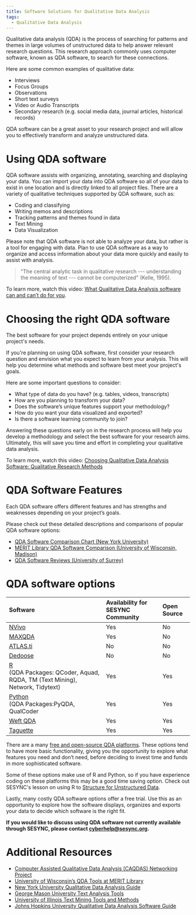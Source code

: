 ```yaml
---
title: Software Solutions for Qualitative Data Analysis 
tags:
  - Qualitative Data Analysis 
---
```


Qualitative data analysis (QDA) is the process of searching for patterns and themes in large volumes of unstructured data to help answer relevant research questions. This research approach commonly uses computer software, known as QDA software, to search for these connections.

Here are some common examples of qualitative data: 
* Interviews 
* Focus Groups
* Observations 
* Short text surveys
* Video or Audio Transcripts 
* Secondary research (e.g. social media data, journal articles, historical records)

QDA software can be a great asset to your research project and will allow you to effectively transform and analyze unstructured data. 

# Using QDA software

QDA software assists with organizing, annotating, searching and displaying your data.  You can import your data into QDA software so all of your data to exist in one location and is directly linked to all project files. There are a variety of qualitative techniques supported by QDA software, such as: 

* Coding and classifying
* Writing memos and descriptions
* Tracking patterns and themes found in data
* Text Mining 
* Data Visualization 

Please note that QDA software is not able to analyze your data, but rather is a tool for engaging with data. Plan to use QDA software as a way to organize and access information about your data more quickly and easily to assist with analysis. 

> "The central analytic task in qualitative research --- understanding the meaning of text --- cannot be computerized" (Kelle, 1995).

To learn more, watch this video: [What Qualitative Data Analysis software can and can’t do for you](https://www.youtube.com/watch?v=tLKfaCiHVic&feature=emb_title).

# Choosing the right QDA software

The best software for your project depends entirely on your unique project's needs. 

If you're planning on using QDA software, first consider your research question and envision what you expect to learn from your analysis. This will help you determine what methods and software best meet your project's goals. 

Here are some important questions to consider: 
* What type of data do you have? (e.g. tables, videos, transcripts)
* How are you planning to transform your data?
* Does the software’s unique features support your methodology? 
* How do you want your data visualized and exported? 
* Is there a software learning community to join? 

Answering these questions early on in the research process will help you develop a methodology and select the best software for your research aims. Ultimately, this will save you time and effort in completing your qualitative data analysis.

To learn more, watch this video: [Choosing Qualitative Data Analysis Software: Qualitative Research Methods](https://www.youtube.com/watch?v=dYaAtuERpDI&feature=emb_title)

# QDA Software Features 

Each QDA software offers different features and has strengths and weaknesses depending on your project’s goals.  

Please check out these detailed descriptions and comparisons of popular QDA software options: 

- [QDA Software Comparison Chart (New York University)](https://guides.nyu.edu/QDA/comparison)
- [MERIT Library QDA Software Comparison (University of Wisconsin, Madison)](https://web.education.wisc.edu/qdatools/wp-content/uploads/sites/40/2014/12/Software-Comparison.pdf)
- [QDA Software Reviews (University of Surrey)](https://www.surrey.ac.uk/computer-assisted-qualitative-data-analysis/resources/choosing-appropriate-caqdas-package)

# QDA software options 

| Software   | Availability for SESYNC Community | Open Source | 
| :--------- | :-------------------------------- | :---------- |
| [NVivo](https://www.qsrinternational.com/nvivo-qualitative-data-analysis-software/home) |Yes | No | 
| [MAXQDA](https://www.maxqda.com/) | Yes | No |
| [ATLAS.ti](https://atlasti.com/) | No | No |
| [Dedoose](https://www.dedoose.com/) | No | No |
| [R](https://www.r-project.org/)<br />(QDA Packages: QCoder, Aquad, RQDA, TM (Text Mining), Network, Tidytext) | Yes | Yes |
| [Python](https://www.python.org/)<br />(QDA Packages:PyQDA, QualCoder | Yes | Yes |
| [Weft QDA](http://www.pressure.to/qda/) | Yes | Yes |
| [Taguette](https://www.taguette.org/) | Yes | Yes |

There are a many [free and open-source QDA platforms](https://guides.library.illinois.edu/c.php?g=348074&p=2346107). These options tend to have more basic functionality, giving you the opportunity to explore what features you need and don’t need, before deciding to invest time and funds in more sophisticated software.

Some of these options make use of R and Python, so if you have experience coding on these platforms this may be a good time saving option. Check out SESYNC's lesson on using R to [Structure for Unstructured Data](https://cyberhelp.sesync.org/text-mining-lesson/).

Lastly, many costly QDA software options offer a free trial. Use this as an opportunity to explore how the software displays, organizes and exports your data to decide which software is the right fit.

**If you would like to discuss using QDA software not currently available through SESYNC, please contact [cyberhelp@sesync.org](mailto:cyberhelp@sesync.org).**

# Additional Resources 
- [Computer Assisted Qualitative Data Analysis (CAQDAS) Networking Project](https://www.surrey.ac.uk/computer-assisted-qualitative-data-analysis)
- [University of Wisconsin’s QDA Tools at MERIT Library](https://web.education.wisc.edu/qdatools/) 
- [New York University Qualitative Data Analysis Guide](https://guides.nyu.edu/QDA/qual)
- [George Mason University Text Analysis Tools](https://infoguides.gmu.edu/textanalysistools/home)
- [University of Illinois Text Mining Tools and Methods](https://guides.library.illinois.edu/c.php?g=405110&p=2757860)
- [Johns Hopkins University Qualitative Data Analysis Software Guide](https://guides.library.jhu.edu/c.php?g=941489)
